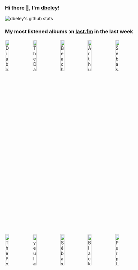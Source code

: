 ### Hi there 👋, I'm [dbeley](https://dbeley.ovh/en)!

![dbeley's github stats](https://github-readme-stats.vercel.app/api?username=dbeley)

### My most listened albums on [last.fm](https://www.last.fm/user/d_beley) in the last week

[<img src='https://lastfm.freetls.fastly.net/i/u/300x300/60be5a6d4d79477a930aed7685ef4827.jpg' width='16%' height='16%' alt='Diabologum - #3 (Ce nest pas perdu pour tout le monde)'>](https://www.last.fm/music/diabologum/%25233%2b%2528ce%2bn%2527est%2bpas%2bperdu%2bpour%2btout%2ble%2bmonde%2529)&nbsp;
[<img src='https://lastfm.freetls.fastly.net/i/u/300x300/657dc0a0722144e3c42d2462f04df366.jpg' width='16%' height='16%' alt='The Damned - Strawberries'>](https://www.last.fm/music/the%2bdamned/strawberries)&nbsp;
[<img src='https://lastfm.freetls.fastly.net/i/u/300x300/109dbcf3bf2bc9427c5d3dae53f14b19.jpg' width='16%' height='16%' alt='Beach House - Once Twice Melody'>](https://www.last.fm/music/beach%2bhouse/once%2btwice%2bmelody)&nbsp;
[<img src='https://lastfm.freetls.fastly.net/i/u/300x300/0899ad433d67ac1e2316e9f64e9ae9f0.png' width='16%' height='16%' alt='Arthur Verocai - Arthur Verocai'>](https://www.last.fm/music/arthur%2bverocai/arthur%2bverocai)&nbsp;
[<img src='https://lastfm.freetls.fastly.net/i/u/300x300/7ac1e092667f4968c969d81a2333de9a.png' width='16%' height='16%' alt='Sébastien Tellier - Lincroyable vérité'>](https://www.last.fm/music/s%25c3%25a9bastien%2btellier/l%2527incroyable%2bv%25c3%25a9rit%25c3%25a9)&nbsp;
<br>
[<img src='https://lastfm.freetls.fastly.net/i/u/300x300/73eeef6e7b23420bc21cb71d989ce086.jpg' width='16%' height='16%' alt='The Postal Service - Give Up (Deluxe 10th Anniversary Edition)'>](https://www.last.fm/music/the%2bpostal%2bservice/give%2bup%2b%2528deluxe%2b10th%2banniversary%2bedition%2529)&nbsp;
[<img src='https://lastfm.freetls.fastly.net/i/u/300x300/ef4eb7f2cc80106904023752710997cf.jpg' width='16%' height='16%' alt='yeule - Serotonin II'>](https://www.last.fm/music/yeule/serotonin%2bii)&nbsp;
[<img src='https://lastfm.freetls.fastly.net/i/u/300x300/37d7c1e403c746d0bf11e8dc9920e8c2.png' width='16%' height='16%' alt='Sébastien Tellier - My God is Blue'>](https://www.last.fm/music/s%25c3%25a9bastien%2btellier/my%2bgod%2bis%2bblue)&nbsp;
[<img src='https://lastfm.freetls.fastly.net/i/u/300x300/3332b3cee5de8598dbd080f8e2783f93.jpg' width='16%' height='16%' alt='Black Country, New Road - Ants From Up There'>](https://www.last.fm/music/black%2bcountry%252c%2bnew%2broad/ants%2bfrom%2bup%2bthere)&nbsp;
[<img src='https://lastfm.freetls.fastly.net/i/u/300x300/5a6451d23bf95957eaf85f0ee3a4d0c0.jpg' width='16%' height='16%' alt='Purple Mountains - Purple Mountains'>](https://www.last.fm/music/purple%2bmountains/purple%2bmountains)&nbsp;
<br>
